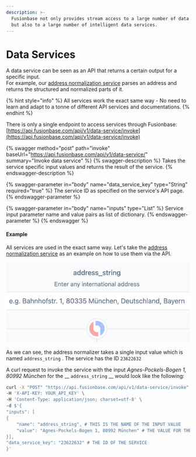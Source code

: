 ```yaml
---
description: >-
  Fusionbase not only provides stream access to a large number of data sources
  but also to a large number of intelligent data services.
---
```


# Data Services

A data service can be seen as an API that returns a certain output for a specific input. \
For example, our [address normalization service](https://app.fusionbase.com/share/25127186) parses an address and returns the structured and normalized parts of it.

{% hint style="info" %}
All services work the exact same way - No need to learn and adapt to a tonne of different API services and documentations.
{% endhint %}

There is only a single endpoint to access services through Fusionbase:\
[https://api.fusionbase.com/api/v1/data-service/invoke](https://api.fusionbase.com/api/v1/data-service/invoke)

{% swagger method="post" path="invoke" baseUrl="https://api.fusionbase.com/api/v1/data-service/" summary="Invoke data service" %}
{% swagger-description %}
Takes the service specific input values and returns the result of the service. 
{% endswagger-description %}

{% swagger-parameter in="body" name="data_service_key" type="String" required="true" %}
The service ID as specified on the service's API page.
{% endswagger-parameter %}

{% swagger-parameter in="body" name="inputs" type="List" %}
Service input parameter name and value pairs as list of dictionary.
{% endswagger-parameter %}
{% endswagger %}

#### Example

All services are used in the exact same way. Let's take the [address normalization service](https://app.fusionbase.com/share/25127186) as an example on how to use them via the API.

![Fusionbase Address Normalization Service UI](<../.gitbook/assets/Bildschirmfoto 2021-12-17 um 15.58.17.png>)

As we can see, the address normalizer takes a single input value which is named `address_string` . The service has the ID `23622632`

A curl request to invoke the service with the input _Agnes-Pockels-Bogen 1, 80992 München_ for the __ `address_string` __ would look like the following:

```bash
curl -X "POST" "https://api.fusionbase.com/api/v1/data-service/invoke" \
-H 'X-API-KEY: YOUR_API_KEY' \
-H 'Content-Type: application/json; charset=utf-8' \
-d $'{
"inputs": [
{
	"name": "address_string", # THIS IS THE NAME OF THE INPUT VALUE
	"value": "Agnes-Pockels-Bogen 1, 80992 München" # THE VALUE FOR THE INPUT
}],
"data_service_key": "23622632" # THE ID OF THE SERVICE
}'
```
